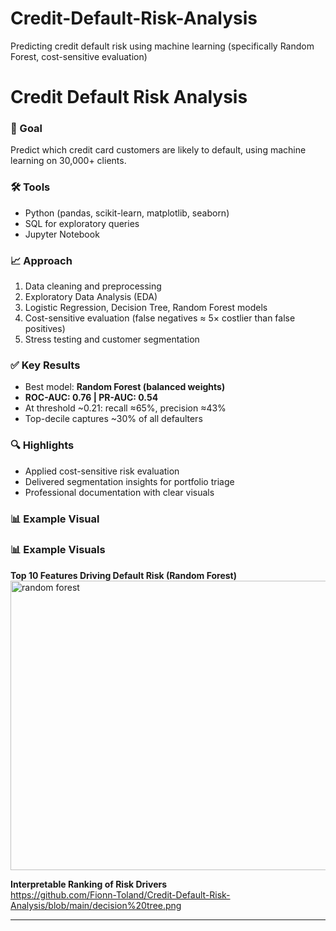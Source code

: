 # Credit-Default-Risk-Analysis
Predicting credit default risk using machine learning (specifically Random Forest, cost-sensitive evaluation)
# Credit Default Risk Analysis

### 🎯 Goal
Predict which credit card customers are likely to default, using machine learning on 30,000+ clients.  

### 🛠 Tools
- Python (pandas, scikit-learn, matplotlib, seaborn)  
- SQL for exploratory queries  
- Jupyter Notebook  

### 📈 Approach
1. Data cleaning and preprocessing  
2. Exploratory Data Analysis (EDA)  
3. Logistic Regression, Decision Tree, Random Forest models  
4. Cost-sensitive evaluation (false negatives ≈ 5× costlier than false positives)  
5. Stress testing and customer segmentation  

### ✅ Key Results
- Best model: **Random Forest (balanced weights)**  
- **ROC-AUC: 0.76 | PR-AUC: 0.54**  
- At threshold ~0.21: recall ≈65%, precision ≈43%  
- Top-decile captures ~30% of all defaulters  

### 🔍 Highlights
- Applied cost-sensitive risk evaluation  
- Delivered segmentation insights for portfolio triage  
- Professional documentation with clear visuals  

### 📊 Example Visual
### 📊 Example Visuals

**Top 10 Features Driving Default Risk (Random Forest)**  
<img width="614" height="463" alt="random forest" src="https://github.com/user-attachments/assets/f001b6da-a412-4540-acf9-f66c44461bfe" />

**Interpretable Ranking of Risk Drivers**  
https://github.com/Fionn-Toland/Credit-Default-Risk-Analysis/blob/main/decision%20tree.png

---
